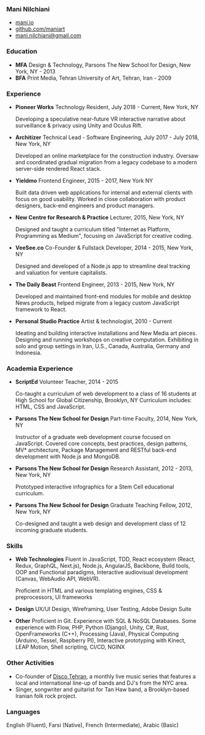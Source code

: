 ### Mani Nilchiani
- [mani.io](http://mani.io)
- [github.com/maniart](http://github.com/maniart)
- [mani.nilchiani@gmail.com](mailto:mani.nilchiani@gmail.com)

### Education
- __MFA__ Design & Technology, Parsons The New School for Design, New York, NY - 2013
- __BFA__ Print Media, Tehran University of Art, Tehran, Iran - 2009 

### Experience

- __Pioneer Works__ Technology Resident, July 2018 - Current, New York, NY

	Developing a speculative near-future VR interactive narrative about surveillance & privacy using Unity and Oculus Rift.

- __Architizer__ Technical Lead - Software Engineering, July 2017 - July 2018, New York, NY

	Developed an online marketplace for the construction industry. Oversaw and coordinated gradual migration from a legacy codebase to a modern server-side rendered React stack.
 
- __Yieldmo__ Frontend Engineer, 2015 - 2017, New York NY

	Built data driven web applications for internal and external clients with focus on good usability. Worked in close collaboration with product designers, back-end engineers and product managers.

- __New Centre for Research & Practice__ Lecturer, 2015, New York, NY

	Designed and taught a curriculum titled "Internet as Platform, Programming as Medium", focusing on JavaScript for creative coding.

- __VeeSee.co__ Co-Founder & Fullstack Developer, 2014 - 2015, New York, NY

	Designed and developed of a Node.js app to streamline deal tracking and valuation for venture capitalists.

- __The Daily Beast__ Frontend Engineer, 2013 - 2015, New York, NY

	Developed and maintained front-end modules for mobile and desktop News products, helped migrate from a legacy custom JavaScript framework to React.
	
- __Personal Studio Practice__ Artist & technologist, 2010 - Current

	Ideating and building interactive installations and New Media art pieces. Designing and running workshops on creative computation. Exhibiting in solo and group settings in Iran, U.S., Canada, Australia, Germany and Indonesia.

### Academia Experience
- __ScriptEd__ Volunteer Teacher, 2014 - 2015
	
	Co-taught a curriculum of web development to a class of 16 students at High School for Global Citizenship, Brooklyn, NY Curriculum includes: HTML, CSS and JavaScript.
- __Parsons The New School for Design__ Part-time Faculty, 2014, New York, NY
	
	Instructor of a graduate web development course focused on JavaScript. Covered core concepts, best practices, design patterns, MV* architecture, Package Management and RESTful back-end development with Node.js and MongoDB.
	
- __Parsons The New School for Design__ Research Assistant, 2012 - 2013, New York, NY 

	Prototyped interactive infographics for a Stem Cell educational curriculum.
	
- __Parsons The New School for Design__ Graduate Teaching Fellow, 2012, New York, NY

	Co-designed and taught a web design and development class of 12 incoming graduate students.
	
### Skills
- __Web Technologies__ Fluent in JavaScript, TDD, React ecosystem (React, Redux, GraphQL, Next.js), Node.js, AngularJS, Backbone, Build tools, OOP and Functional paradigms, Interactive audiovisual development (Canvas, WebAudio API, WebVR). 
	
	Proficient in HTML and various templating engines, CSS & preprocessors, UI frameworks

- __Design__  UX/UI Design, Wireframing, User Testing, Adobe Design Suite

- __Other__  Proficient in Git. Experience with SQL & NoSQL Databases. 
	Some experience with Flow, PHP, Python (Django), Unity, C#, Rust, OpenFrameworks (C++), Processing (Java), Physical Computing (Arduino, Tessel, Raspberry PI), Interactive prototyping with Kinect, LEAP Motion, Shell scripting, CI/CD, NGINX

### Other Activities
- Co-founder of [Disco Tehran](http://discotehran.nyc), a monthly live music series that features a local and international line-up of bands and DJ's from the NYC area.
- Singer, songwriter and guitarist for Tan Haw band, a Brooklyn-based Iranian folk rock project.

### Languages
English (Fluent), Farsi (Native), French (Intermediate), Arabic (Basic)
